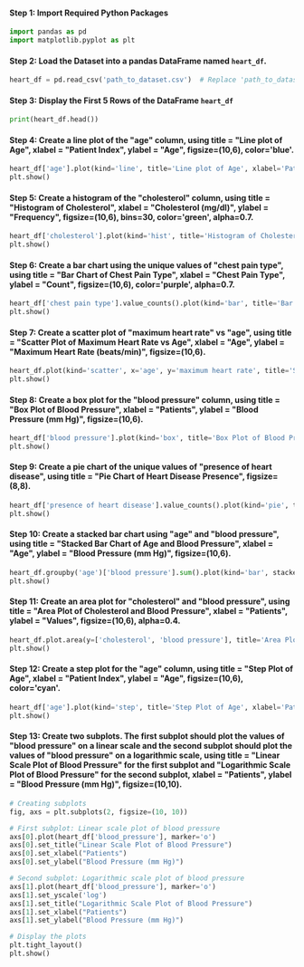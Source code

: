 
#### Step 1: Import Required Python Packages
```python
import pandas as pd
import matplotlib.pyplot as plt
```

#### Step 2: Load the Dataset into a pandas DataFrame named `heart_df`.
```python
heart_df = pd.read_csv('path_to_dataset.csv')  # Replace 'path_to_dataset.csv' with the actual file path

```

#### Step 3: Display the First 5 Rows of the DataFrame `heart_df`
```python
print(heart_df.head())

```

#### Step 4: Create a line plot of the "age" column, using title = "Line plot of Age", xlabel = "Patient Index", ylabel = "Age", figsize=(10,6), color='blue'.
```python
heart_df['age'].plot(kind='line', title='Line plot of Age', xlabel='Patient Index', ylabel='Age', figsize=(10, 6), color='blue')
plt.show()
```

#### Step 5: Create a histogram of the "cholesterol" column, using title = "Histogram of Cholesterol", xlabel = "Cholesterol (mg/dl)", ylabel = "Frequency", figsize=(10,6), bins=30, color='green', alpha=0.7.
```python
heart_df['cholesterol'].plot(kind='hist', title='Histogram of Cholesterol', xlabel='Cholesterol (mg/dl)', ylabel='Frequency', figsize=(10, 6), bins=30, color='green', alpha=0.7)
plt.show()

```

#### Step 6: Create a bar chart using the unique values of "chest pain type", using title = "Bar Chart of Chest Pain Type", xlabel = "Chest Pain Type", ylabel = "Count", figsize=(10,6), color='purple', alpha=0.7.
```python
heart_df['chest pain type'].value_counts().plot(kind='bar', title='Bar Chart of Chest Pain Type', xlabel='Chest Pain Type', ylabel='Count', figsize=(10, 6), color='purple', alpha=0.7)
plt.show()

```

#### Step 7: Create a scatter plot of "maximum heart rate" vs "age", using title = "Scatter Plot of Maximum Heart Rate vs Age", xlabel = "Age", ylabel = "Maximum Heart Rate (beats/min)", figsize=(10,6).
```python
heart_df.plot(kind='scatter', x='age', y='maximum heart rate', title='Scatter Plot of Maximum Heart Rate vs Age', xlabel='Age', ylabel='Maximum Heart Rate (beats/min)', figsize=(10, 6))
plt.show()

```
#### Step 8: Create a box plot for the "blood pressure" column, using title = "Box Plot of Blood Pressure", xlabel = "Patients", ylabel = "Blood Pressure (mm Hg)", figsize=(10,6).
```python
heart_df['blood pressure'].plot(kind='box', title='Box Plot of Blood Pressure', xlabel='Patients', ylabel='Blood Pressure (mm Hg)', figsize=(10, 6))
plt.show()

```

#### Step 9: Create a pie chart of the unique values of "presence of heart disease", using title = "Pie Chart of Heart Disease Presence", figsize=(8,8).
```python
heart_df['presence of heart disease'].value_counts().plot(kind='pie', title='Pie Chart of Heart Disease Presence', figsize=(8, 8), autopct='%1.1f%%')
plt.show()

```

#### Step 10: Create a stacked bar chart using "age" and "blood pressure", using title = "Stacked Bar Chart of Age and Blood Pressure", xlabel = "Age", ylabel = "Blood Pressure (mm Hg)", figsize=(10,6).
```python
heart_df.groupby('age')['blood pressure'].sum().plot(kind='bar', stacked=True, title='Stacked Bar Chart of Age and Blood Pressure', xlabel='Age', ylabel='Blood Pressure (mm Hg)', figsize=(10, 6))
plt.show()

```

#### Step 11: Create an area plot for "cholesterol" and "blood pressure", using title = "Area Plot of Cholesterol and Blood Pressure", xlabel = "Patients", ylabel = "Values", figsize=(10,6), alpha=0.4.
```python
heart_df.plot.area(y=['cholesterol', 'blood pressure'], title='Area Plot of Cholesterol and Blood Pressure', xlabel='Patients', ylabel='Values', figsize=(10, 6), alpha=0.4)
plt.show()

```

#### Step 12: Create a step plot for the "age" column, using title = "Step Plot of Age", xlabel = "Patient Index", ylabel = "Age", figsize=(10,6), color='cyan'.
```python
heart_df['age'].plot(kind='step', title='Step Plot of Age', xlabel='Patient Index', ylabel='Age', figsize=(10, 6), color='cyan')
plt.show()

```

#### Step 13: Create two subplots. The first subplot should plot the values of "blood pressure" on a linear scale and the second subplot should plot the values of "blood pressure" on a logarithmic scale, using title = "Linear Scale Plot of Blood Pressure" for the first subplot and "Logarithmic Scale Plot of Blood Pressure" for the second subplot, xlabel = "Patients", ylabel = "Blood Pressure (mm Hg)", figsize=(10,10).
```python
# Creating subplots
fig, axs = plt.subplots(2, figsize=(10, 10))

# First subplot: Linear scale plot of blood pressure
axs[0].plot(heart_df['blood_pressure'], marker='o')
axs[0].set_title("Linear Scale Plot of Blood Pressure")
axs[0].set_xlabel("Patients")
axs[0].set_ylabel("Blood Pressure (mm Hg)")

# Second subplot: Logarithmic scale plot of blood pressure
axs[1].plot(heart_df['blood_pressure'], marker='o')
axs[1].set_yscale('log')
axs[1].set_title("Logarithmic Scale Plot of Blood Pressure")
axs[1].set_xlabel("Patients")
axs[1].set_ylabel("Blood Pressure (mm Hg)")

# Display the plots
plt.tight_layout()
plt.show()
```

